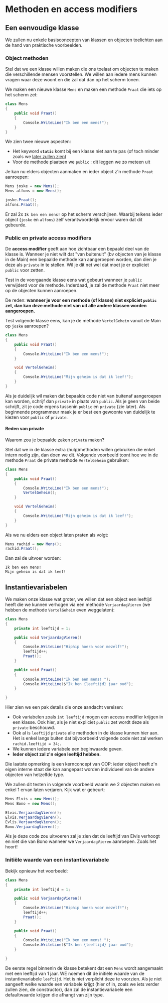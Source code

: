 # Methoden en access modifiers

## Een eenvoudige klasse

We zullen nu enkele basisconcepten van klassen en objecten toelichten aan de hand van praktische voorbeelden.

### Object methoden

Stel dat we een klasse willen maken die ons toelaat om objecten te maken die verschillende mensen voorstellen. We willen aan iedere mens kunnen vragen waar deze woont en die zal dat dan op het scherm tonen.

We maken een nieuwe klasse `Mens` en maken een methode `Praat` die iets op het scherm zet:

```csharp
class Mens
{
    public void Praat()
    {
        Console.WriteLine("Ik ben een mens!");
    }
}
```

We zien twee nieuwe aspecten:

* Het keyword **`static`** komt bij een klasse niet aan te pas \(of toch minder zoals we [later zullen zien](../h10-geavanceerde-klassen-en-objecten/5_static.md)\)
* Voor de methode plaatsen we `public` : dit leggen we zo meteen uit

Je kan nu elders objecten aanmaken en ieder object z'n methode `Praat` aanroepen:

```csharp
Mens joske = new Mens();
Mens alfons = new Mens();

joske.Praat();
alfons.Praat();
```

Er zal 2x `Ik ben een mens!` op het scherm verschijnen. Waarbij telkens ieder object \(`joske` en `alfons`\) zelf verantwoordelijk ervoor waren dat dit gebeurde.

### Public en private access modifiers

De **access modifier** geeft aan hoe zichtbaar een bepaald deel van de klasse is. Wanneer je niet wilt dat "van buitenuit" \(bv objecten van je klasse in de Main\) een bepaalde methode kan aangeroepen worden, dan dien je deze als `private` in te stellen. Wil je dit net wel dat moet je er expliciet `public` voor zetten.

Test in de voorgaande klasse eens wat gebeurt wanneer je `public` verwijderd voor de methode. Inderdaad, je zal de methode `Praat` niet meer op de objecten kunnen aanroepen.

De reden: **wanneer je voor een methode \(of klasse\) niet expliciet `public` zet, dan kan deze methode niet van uit alle andere klassen worden aangeroepen.**

Test volgende klasse eens, kan je de methode `VertelGeheim` vanuit de Main op `joske` aanroepen?

```csharp
class Mens
{
    public void Praat()
    {
        Console.WriteLine("Ik ben een mens!");
    }

    void VertelGeheim()
    {
        Console.WriteLine("Mijn geheim is dat ik leef!");
    }
}
```

Als je duidelijk wil maken dat bepaalde code niet van buitenaf aangeroepen kan worden, schrijf dan `private` in plaats van `public`. Als je geen van beide schrijft, zit je code ergens tussenin `public` en `private` \(zie later\). Als beginnende programmeur maak je er best een gewoonte van duidelijk te kiezen voor `public` of `private`.

#### Reden van private

Waarom zou je bepaalde zaken `private` maken?

Stel dat we in de klasse extra \(hulp\)methoden willen gebruiken die enkel intern nodig zijn, dan doen we dit. Volgende voorbeeld toont hoe we in de methode `Praat` de private methode `VertelGeheim` gebruiken:

```csharp
class Mens
{
    public void Praat()
    {
        Console.WriteLine("Ik ben een mens!");
        VertelGeheim();
    }

    void VertelGeheim()
    {
        Console.WriteLine("Mijn geheim is dat ik leef!");
    }
}
```

Als we nu elders een object laten praten als volgt:

```csharp
Mens rachid = new Mens();
rachid.Praat();
```

Dan zal de uitvoer worden:

```text
Ik ben een mens!
Mijn geheim is dat ik leef!
```

## Instantievariabelen

We maken onze klasse wat groter, we willen dat een object een leeftijd heeft die we kunnen verhogen via een methode `VerjaardagVieren` \(we hebben de methode `VertelGeheim` even weggelaten\):

```csharp
class Mens
{
    private int leeftijd = 1;

    public void VerjaardagVieren()
    {
        Console.WriteLine("Hiphip hoera voor mezelf!");
        leeftijd++;
        Praat();
    }

    public void Praat()
    {
        Console.WriteLine("Ik ben een mens! ");
        Console.WriteLine($"Ik ben {leeftijd} jaar oud");
    }

}
```

Hier zien we een pak details die onze aandacht vereisen:

* Ook variabelen zoals `int leeftijd` mogen een access modifier krijgen in een klasse. Ook hier, als je niet expliciet `public` zet wordt deze als `private` beschouwd.
* Ook al is `leeftijd` `private` alle methoden in de klasse kunnen hier aan. Het is enkel langs buiten dat bijvoorbeeld volgende code niet zal werken `rachid.leeftijd = 34;`.
* We kunnen iedere variabele een beginwaarde geven.
* **Ieder object zal z'n eigen leeftijd hebben.**

Die laatste opmerking is een kernconcept van OOP: ieder object heeft z'n eigen interne staat die kan aangepast worden individueel van de andere objecten van hetzelfde type.

We zullen dit testen in volgende voorbeeld waarin we 2 objecten maken en enkel 1 ervan laten verjaren. Kijk wat er gebeurt:

```csharp
Mens Elvis = new Mens();
Mens Bono = new Mens();

Elvis.VerjaardagVieren();
Elvis.VerjaardagVieren();
Evlis.VerjaardagVieren();
Bono.VerjaardagVieren();
```

Als je deze code zou uitvoeren zal je zien dat de leeftijd van Elvis verhoogt en niet die van Bono wanneer we `VerjaardagVieren` aanroepen. Zoals het hoort!

### Initiële waarde van een instantievariabele

Bekijk opnieuw het voorbeeld:

```csharp
class Mens
{
    private int leeftijd = 1;

    public void VerjaardagVieren()
    {
        Console.WriteLine("Hiphip hoera voor mezelf!");
        leeftijd++;
        Praat();
    }

    public void Praat()
    {
        Console.WriteLine("Ik ben een mens! ");
        Console.WriteLine($"Ik ben {leeftijd} jaar oud");
    }

}
```

De eerste regel binnenin de klasse betekent dat een `Mens` wordt aangemaakt met een leeftijd van 1 jaar. WE noemen dit de initiële waarde van de instantievariabele `leeftijd`. Het is niet verplicht deze te voorzien. Als je niet aangeeft welke waarde een variabele krijgt \(hier of in, zoals we iets verder zullen zien, de constructor\), dan zal de instantievariabele een defaultwaarde krijgen die afhangt van zijn type.

